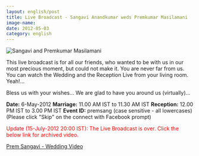 ```yaml
---
layout: english/post
title: Live Broadcast - Sangavi Anandkumar weds Premkumar Masilamani
image-name:
date: 2012-05-03
category: english
---
```


![Sangavi and Premkumar Masilamani]({{site.english.img-path}}/sangavi-premkumar.jpg)

This live broadcast is for all our friends, who wanted to be with us in our most precious moment, but could not make it. You are never far from us. You can watch the Wedding and the Reception Live from your living room. Yeah!...

Bless us with your wishes... We are glad to have you around us (virtually)...

**Date:** 6-May-2012
**Marriage:** 11.00 AM IST to 11.30 AM IST
**Reception:** 12.00 PM IST to 3.00 PM IST
**Event ID:** premsang (case sensitive - all lowercases)
(Please click "Skip" on the connect with Facebook prompt)

<font color="red">
Update (15-July-2012 20:00 IST): The Live Broadcast is over. Click the below link for archived video.
</font>

[Prem Sangavi - Wedding Video](http://seemymarriage.com/seemacms/content/seemymarriagecom-marriage-live-streaming-shri-lakshmi-narayana-mahal-mettupalayam-road-thudi)
